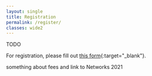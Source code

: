 ```yaml
---
layout: single
title: Registration
permalink: /register/
classes: wide2
---
```


TODO

For registration, please fill out [this form](https://forms.gle/8uwzvbLBG45Y6PMz8){:target="_blank"}.

something about fees and link to Networks 2021